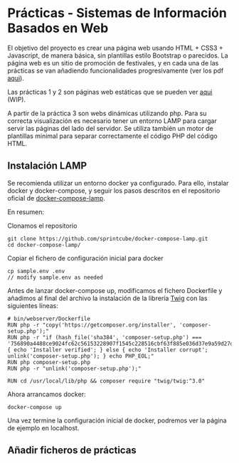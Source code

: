 # Prácticas - Sistemas de Información Basados en Web

El objetivo del proyecto es crear una página web usando HTML + CSS3 + Javascript, de manera básica, sin plantillas estilo Bootstrap o parecidos.
La página web es un sitio de promoción de festivales, y en cada una de las prácticas se van añadiendo funcionalidades progresivamente (ver los pdf [aqui](https://github.com/Jesnm01/SIBW-UGR/tree/main/enunciados)).

Las prácticas 1 y 2 son páginas web estáticas que se pueden ver [aqui]() (WIP).

A partir de la práctica 3 son webs dinámicas utilizando php. Para su correcta visualización es necesario tener un entorno LAMP para cargar servir las páginas del lado del servidor.
Se utiliza también un motor de plantillas minimal para separar correctamente el código PHP del código HTML.

## Instalación LAMP
Se recomienda utilizar un entorno docker ya configurado. 
Para ello, instalar docker y docker-compose, y seguir los pasos descritos en el repositorio oficial de [docker-compose-lamp](https://github.com/sprintcube/docker-compose-lamp/tree/master).

En resumen:  

Clonamos el repositorio
```shell
git clone https://github.com/sprintcube/docker-compose-lamp.git
cd docker-compose-lamp/
```

Copiar el fichero de configuración inicial para docker
```shell
cp sample.env .env
// modify sample.env as needed
```

Antes de lanzar docker-compose up, modificamos el fichero Dockerfile y añadimos al final del archivo la instalación de la librería [Twig](https://twig.symfony.com/) con las siguientes líneas:
```shell
# bin/webserver/Dockerfile
RUN php -r "copy('https://getcomposer.org/installer', 'composer-setup.php');"
RUN php -r "if (hash_file('sha384', 'composer-setup.php') === '756890a4488ce9024fc62c56153228907f1545c228516cbf63f885e036d37e9a59d27d63f46af1d4d07ee0f76181c7d3') { echo 'Installer verified'; } else { echo 'Installer corrupt'; unlink('composer-setup.php'); } echo PHP_EOL;"
RUN php composer-setup.php
RUN php -r "unlink('composer-setup.php');"

RUN cd /usr/local/lib/php && composer require "twig/twig:^3.0"
```

Ahora arrancamos docker:
```shell
docker-compose up
```
  
Una vez termine la configuración inicial de docker, podremos ver la página de ejemplo en localhost.

## Añadir ficheros de prácticas
